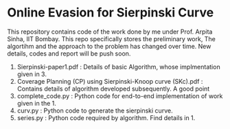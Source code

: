 # Online Evasion for Sierpinski Curve
This repository contains code of the work done by me under Prof. Arpita Sinha, IIT Bombay. This repo specifically stores the preliminary work, The algortihm and the approach to the problem has changed over time. New details, codes and report will be push soon.
1. Sierpinski-paper1.pdf : Details of basic Algorithm, whose implmentation given in 3.
2. Coverage Planning (CP) using Sierpinski-Knoop curve (SKc).pdf : Contains details of algorithm developed subsequently. A good point 
3. complete_code.py : Python code for end-to-end implementation of work given in the 1.
4. curv.py : Python code to generate the sierpinski curve.
5. series.py : Python code required by algorithm. Find details in 1.
